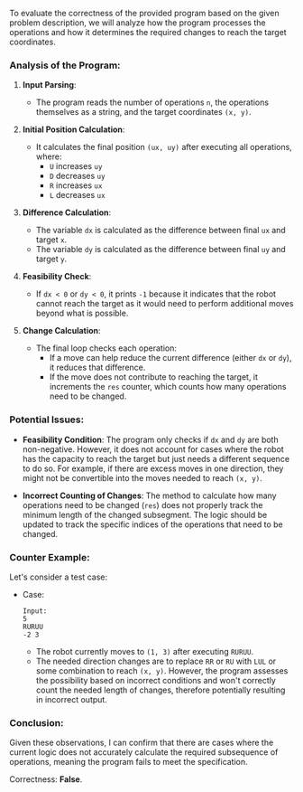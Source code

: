 To evaluate the correctness of the provided program based on the given problem description, we will analyze how the program processes the operations and how it determines the required changes to reach the target coordinates.

### Analysis of the Program:

1. **Input Parsing**:
   - The program reads the number of operations `n`, the operations themselves as a string, and the target coordinates `(x, y)`.

2. **Initial Position Calculation**:
   - It calculates the final position `(ux, uy)` after executing all operations, where:
     - `U` increases `uy`
     - `D` decreases `uy`
     - `R` increases `ux`
     - `L` decreases `ux`

3. **Difference Calculation**:
   - The variable `dx` is calculated as the difference between final `ux` and target `x`.
   - The variable `dy` is calculated as the difference between final `uy` and target `y`.

4. **Feasibility Check**:
   - If `dx < 0` or `dy < 0`, it prints `-1` because it indicates that the robot cannot reach the target as it would need to perform additional moves beyond what is possible.

5. **Change Calculation**:
   - The final loop checks each operation:
     - If a move can help reduce the current difference (either `dx` or `dy`), it reduces that difference.
     - If the move does not contribute to reaching the target, it increments the `res` counter, which counts how many operations need to be changed.

### Potential Issues:
- **Feasibility Condition**: The program only checks if `dx` and `dy` are both non-negative. However, it does not account for cases where the robot has the capacity to reach the target but just needs a different sequence to do so. For example, if there are excess moves in one direction, they might not be convertible into the moves needed to reach `(x, y)`.

- **Incorrect Counting of Changes**: The method to calculate how many operations need to be changed (`res`) does not properly track the minimum length of the changed subsegment. The logic should be updated to track the specific indices of the operations that need to be changed.

### Counter Example:
Let's consider a test case:
- Case:
  ```
  Input:
  5
  RURUU
  -2 3
  ```
  - The robot currently moves to `(1, 3)` after executing `RURUU`.
  - The needed direction changes are to replace `RR` or `RU` with `LUL` or some combination to reach `(x, y)`. However, the program assesses the possibility based on incorrect conditions and won't correctly count the needed length of changes, therefore potentially resulting in incorrect output.

### Conclusion:
Given these observations, I can confirm that there are cases where the current logic does not accurately calculate the required subsequence of operations, meaning the program fails to meet the specification. 

Correctness: **False**.